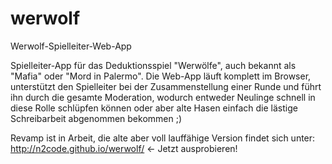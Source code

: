 werwolf
=======

Werwolf-Spielleiter-Web-App

Spielleiter-App für das Deduktionsspiel "Werwölfe", auch bekannt als "Mafia" oder "Mord in Palermo".
Die Web-App läuft komplett im Browser, unterstützt den Spielleiter bei der Zusammenstellung einer Runde und führt ihn durch die gesamte Moderation, wodurch entweder Neulinge schnell in diese Rolle schlüpfen können oder aber alte Hasen einfach die lästige Schreibarbeit abgenommen bekommen ;)

Revamp ist in Arbeit, die alte aber voll lauffähige Version findet sich unter:
http://n2code.github.io/werwolf/ <- Jetzt ausprobieren!
